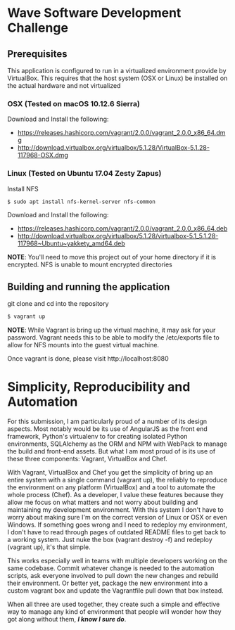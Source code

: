 # Wave Software Development Challenge

## Prerequisites

This application is configured to run in a virtualized environment provide by
VirtualBox. This requires that the host system (OSX or Linux) be installed
on the actual hardware and not virtualized

### OSX (Tested on macOS 10.12.6 Sierra)

Download and Install the following:

* https://releases.hashicorp.com/vagrant/2.0.0/vagrant_2.0.0_x86_64.dmg
* http://download.virtualbox.org/virtualbox/5.1.28/VirtualBox-5.1.28-117968-OSX.dmg

### Linux (Tested on Ubuntu 17.04 Zesty Zapus)

Install NFS

```bash
$ sudo apt install nfs-kernel-server nfs-common
```

Download and Install the following:

* https://releases.hashicorp.com/vagrant/2.0.0/vagrant_2.0.0_x86_64.deb
* http://download.virtualbox.org/virtualbox/5.1.28/virtualbox-5.1_5.1.28-117968~Ubuntu~yakkety_amd64.deb

**NOTE**: You'll need to move this project out of your home directory if it is encrypted. NFS is unable to mount encrypted directories

## Building and running the application

git clone and cd into the repository

```bash
$ vagrant up
```

**NOTE**: While Vagrant is bring up the virtual machine, it may ask for your password.
Vagrant needs this to be able to modify the /etc/exports file to allow for NFS
mounts into the guest virtual machine.

Once vagrant is done, please visit http://localhost:8080

# Simplicity, Reproducibility and Automation

  For this submission, I am particularly proud of a number of its design aspects. Most notably would be its use of AngularJS as the front end framework, Python's virtualenv to for creating isolated Python environments, SQLAlchemy as the ORM and NPM with WebPack to manage the build and front-end assets. But what I am most proud of is its use of these three components: Vagrant, VirtualBox and Chef.

  With Vagrant, VirtualBox and Chef you get the simplicity of bring up an entire system with a single command (vagrant up), the reliably to reproduce the environment on any platform (VirtualBox) and a tool to automate the whole process (Chef). As a developer, I value these features because they allow me focus on what matters and not worry about building and maintaining my development environment. With this system I don't have to worry about making sure I'm on the correct version of Linux or OSX or even Windows. If something goes wrong and I need to redeploy my environment, I don't have to read through pages of outdated README files to get back to a working system. Just nuke the box (vagrant destroy -f) and redeploy (vagrant up), it's that simple.

  This works especially well in teams with multiple developers working on the same codebase. Commit whatever change is needed to the automation scripts, ask everyone involved to pull down the new changes and rebuild their environment. Or better yet, package the new environment into a custom vagrant box and update the Vagrantfile pull down that box instead.

  When all three are used together, they create such a simple and effective way to manage any kind of environment that people will wonder how they got along without them, **_I know I sure do_**.
